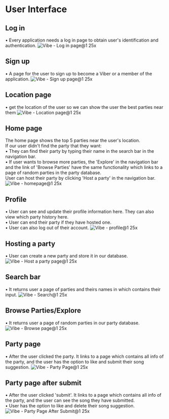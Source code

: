 # User Interface
## Log in 
• Every application needs a log in page to obtain user's identification and authentication.
![Vibe - Log in page@1 25x](https://user-images.githubusercontent.com/71384413/159188337-d8a86023-e357-437a-9f13-1bad72c1c49f.png)

## Sign up
• A page for the user to sign up to become a Viber or a member of the application.
![Vibe - Sign up page@1 25x](https://user-images.githubusercontent.com/71384413/158908060-212e9be3-9fea-44a7-b1e0-39b31088842e.png)

## Location page
• get the location of the user so we can show the user the best parties near them
![Vibe - Location page@1 25x](https://user-images.githubusercontent.com/71384413/159186970-3682bbfa-2ab0-4188-ae81-c37cd1085dea.png)

## Home page
The home page shows the top 5 parties near the user's location.
<br>
If our user didn't find the party that they want: <br>
• They can find their party by typing their name in the search bar in the navigation bar. <br>
• If user wants to browse more parties, the 'Explore' in the navigation bar and the link of 'Browse Parties' have the same functionality which links to a page of random parties in the party database.
<br>
User can host their party by clicking 'Host a party' in the navigation bar. 
![Vibe - homepage@1 25x](https://user-images.githubusercontent.com/71384413/159187039-82a96782-ae80-4c67-91dd-ed4526f1c4d5.png)

## Profile
• User can see and update their profile information here. They can also view which party history here.
<br>
• User can end their party if they have hosted one.
<br>
• User can also log out of their account.
![Vibe - profile@1 25x](https://user-images.githubusercontent.com/71384413/159187605-530843f7-5f6b-4f96-bf77-f5772e8ca411.png)

## Hosting a party
• User can create a new party and store it in our database.
![Vibe - Host a party page@1 25x](https://user-images.githubusercontent.com/71384413/159187671-94da66c1-632b-4920-8aca-7e39d2a811f1.png)

## Search bar
• It returns user a page of parties and theirs names in which contains their input.
![Vibe - Search@1 25x](https://user-images.githubusercontent.com/71384413/159187786-658a10c1-216e-4ef5-8365-6ef60c138ec9.png)

## Browse Parties/Explore
• It returns user a page of random parties in our party database.
![Vibe - Browse page@1 25x](https://user-images.githubusercontent.com/71384413/159188202-d2a6f01d-3f36-42b1-827d-f651c8c0703d.png)

## Party page
• After the user clicked the party. It links to a page which contains all info of the party, and the user has the option to like and submit their song suggestion.
![Vibe - Party Page@1 25x](https://user-images.githubusercontent.com/71384413/159188173-6178c50a-6575-4628-8d5c-0d445103f35b.png)

## Party page after submit
• After the user clicked 'submit'. It links to a page which contains all info of the party, and the user can see the song they have submitted. <br>
• User has the option to like and delete their song suggestion.
![Vibe - Party Page After Submit@1 25x](https://user-images.githubusercontent.com/71384413/159188177-707a0ee9-a9e4-46d7-8541-da00253d5608.png)

